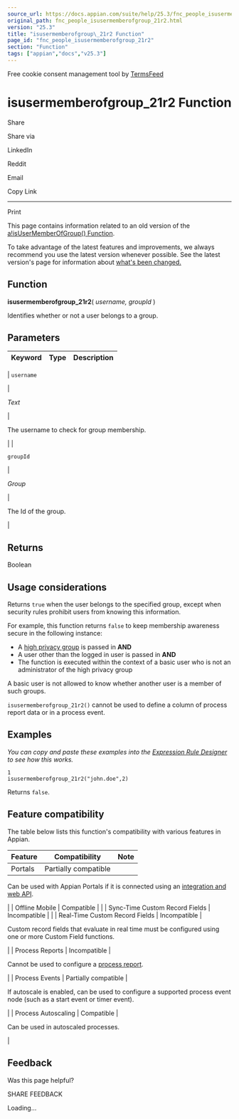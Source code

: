```yaml
---
source_url: https://docs.appian.com/suite/help/25.3/fnc_people_isusermemberofgroup_21r2.html
original_path: fnc_people_isusermemberofgroup_21r2.html
version: "25.3"
title: "isusermemberofgroup\_21r2 Function"
page_id: "fnc_people_isusermemberofgroup_21r2"
section: "Function"
tags: ["appian","docs","v25.3"]
---
```



Free cookie consent management tool by [TermsFeed](https://www.termsfeed.com/)

# isusermemberofgroup\_21r2 Function

Share

Share via

LinkedIn

Reddit

Email

Copy Link

* * *

Print

This page contains information related to an old version of the [a!isUserMemberOfGroup() Function](/suite/help/25.3/fnc_people_a_isusermemberofgroup.html).

To take advantage of the latest features and improvements, we always recommend you use the latest version whenever possible. See the latest version's page for information about [what's been changed.](/suite/help/25.3/fnc_people_a_isusermemberofgroup.html#Old_Version)

## Function

**isusermemberofgroup\_21r2**( _username, groupId_ )

Identifies whether or not a user belongs to a group.

## Parameters

| Keyword | Type | Description |
| --- | --- | --- |
|
`username`

 |

_Text_

 |

The username to check for group membership.

 |
|

`groupId`

 |

_Group_

 |

The Id of the group.

 |

## Returns

Boolean

## Usage considerations

Returns `true` when the user belongs to the specified group, except when security rules prohibit users from knowing this information.

For example, this function returns `false` to keep membership awareness secure in the following instance:

-   A [high privacy group](Configuring_Security_for_Groups.html#group-privacy-policy) is passed in **AND**
-   A user other than the logged in user is passed in **AND**
-   The function is executed within the context of a basic user who is not an administrator of the high privacy group

A basic user is not allowed to know whether another user is a member of such groups.

`isusermemberofgroup_21r2()` cannot be used to define a column of process report data or in a process event.

## Examples

_You can copy and paste these examples into the [Expression Rule Designer](Expression_Rules.html) to see how this works._

```
1
isusermemberofgroup_21r2("john.doe",2)
```

Returns `false`.

## Feature compatibility

The table below lists this function's compatibility with various features in Appian.

| Feature | Compatibility | Note |
| --- | --- | --- |
| Portals | Partially compatible |
Can be used with Appian Portals if it is connected using an [integration and web API](portals-design.html#using-partially-compatible-functions-and-objects-in-a-portal).

 |
| Offline Mobile | Compatible |  |
| Sync-Time Custom Record Fields | Incompatible |  |
| Real-Time Custom Record Fields | Incompatible |

Custom record fields that evaluate in real time must be configured using one or more Custom Field functions.

 |
| Process Reports | Incompatible |

Cannot be used to configure a [process report](Process_Reports.html).

 |
| Process Events | Partially compatible |

If autoscale is enabled, can be used to configure a supported process event node (such as a start event or timer event).

 |
| Process Autoscaling | Compatible |

Can be used in autoscaled processes.

 |

## Feedback

Was this page helpful?

SHARE FEEDBACK

Loading...